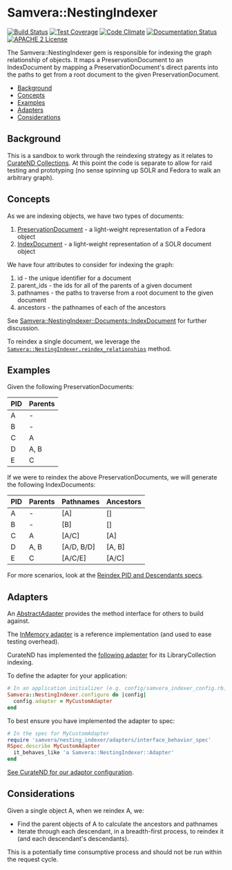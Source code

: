 # Samvera::NestingIndexer

[![Build Status](https://travis-ci.org/ndlib/samvera-indexer.png?branch=master)](https://travis-ci.org/ndlib/samvera-indexer)
[![Test Coverage](https://codeclimate.com/github/ndlib/samvera-indexer/badges/coverage.svg)](https://codeclimate.com/github/ndlib/samvera-indexer)
[![Code Climate](https://codeclimate.com/github/ndlib/samvera-indexer.png)](https://codeclimate.com/github/ndlib/samvera-indexer)
[![Documentation Status](http://inch-ci.org/github/ndlib/samvera-indexer.svg?branch=master)](http://inch-ci.org/github/ndlib/samvera-indexer)
[![APACHE 2 License](http://img.shields.io/badge/APACHE2-license-blue.svg)](./LICENSE)

The Samvera::NestingIndexer gem is responsible for indexing the graph relationship of objects. It maps a PreservationDocument to an IndexDocument by mapping a PreservationDocument's direct parents into the paths to get from a root document to the given PreservationDocument.

* [Background](#background)
* [Concepts](#concepts)
* [Examples](#examples)
* [Adapters](#adapters)
* [Considerations](#considerations)

## Background

This is a sandbox to work through the reindexing strategy as it relates to [CurateND Collections](https://github.com/ndlib/samvera_nd/issues/420). At this point the code is separate to allow for raid testing and prototyping (no sense spinning up SOLR and Fedora to walk an arbitrary graph).

## Concepts

As we are indexing objects, we have two types of documents:

1. [PreservationDocument](./lib/samvera/nesting_indexer/documents.rb) - a light-weight representation of a Fedora object
2. [IndexDocument](./lib/samvera/nesting_indexer/documents.rb) - a light-weight representation of a SOLR document object

We have four attributes to consider for indexing the graph:

1. id - the unique identifier for a document
2. parent_ids - the ids for all of the parents of a given document
3. pathnames - the paths to traverse from a root document to the given document
4. ancestors - the pathnames of each of the ancestors

See [Samvera::NestingIndexer::Documents::IndexDocument](./lib/samvera/nesting_indexer/documents.rb) for further discussion.

To reindex a single document, we leverage the [`Samvera::NestingIndexer.reindex_relationships`](./lib/samvera/nesting_indexer.rb) method.

## Examples

Given the following PreservationDocuments:

| PID | Parents |
|-----|---------|
| A   | -       |
| B   | -       |
| C   | A       |
| D   | A, B    |
| E   | C       |

If we were to reindex the above PreservationDocuments, we will generate the following IndexDocuments:

| PID | Parents | Pathnames  | Ancestors |
|-----|---------|------------|-----------|
| A   | -       | [A]        | []        |
| B   | -       | [B]        | []        |
| C   | A       | [A/C]      | [A]       |
| D   | A, B    | [A/D, B/D] | [A, B]    |
| E   | C       | [A/C/E]    | [A/C]     |

For more scenarios, look at the [Reindex PID and Descendants specs](./spec/features/reindex_id_and_descendants_spec.rb).

## Adapters

An [AbstractAdapter](./lib/samvera/nesting_indexer/adapters/abstract_adapter.rb) provides the method interface for others to build against.

The [InMemory adapter](./lib/samvera/nesting_indexer/adapters/in_memory_adapter.rb) is a reference implementation (and used to ease testing overhead).

CurateND has implemented the [following adapter](https://github.com/ndlib/samvera_nd/blob/master/lib/samvera/library_collection_indexing_adapter.rb) for its LibraryCollection indexing.

To define the adapter for your application:

```ruby
# In an application initializer (e.g. config/samvera_indexer_config.rb)
Samvera::NestingIndexer.configure do |config|
  config.adapter = MyCustomAdapter
end
```

To best ensure you have implemented the adapter to spec:

```ruby
# In the spec for MyCustomAdapter
require 'samvera/nesting_indexer/adapters/interface_behavior_spec'
RSpec.describe MyCustomAdapter
  it_behaves_like 'a Samvera::NestingIndexer::Adapter'
end
```




[See CurateND for our adaptor configuration](https://github.com/ndlib/samvera_nd/blob/6fbe79c9725c0f8b4641981044ec250c5163053b/config/initializers/samvera_config.rb#L32-L35).

## Considerations

Given a single object A, when we reindex A, we:

* Find the parent objects of A to calculate the ancestors and pathnames
* Iterate through each descendant, in a breadth-first process, to reindex it (and each descendant's descendants).

This is a potentially time consumptive process and should not be run within the request cycle.
